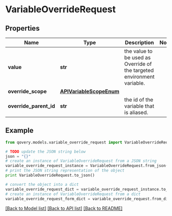 # VariableOverrideRequest


## Properties
Name | Type | Description | Notes
------------ | ------------- | ------------- | -------------
**value** | **str** | the value to be used as Override of the targeted environment variable. | 
**override_scope** | [**APIVariableScopeEnum**](APIVariableScopeEnum.md) |  | 
**override_parent_id** | **str** | the id of the variable that is aliased. | 

## Example

```python
from qovery.models.variable_override_request import VariableOverrideRequest

# TODO update the JSON string below
json = "{}"
# create an instance of VariableOverrideRequest from a JSON string
variable_override_request_instance = VariableOverrideRequest.from_json(json)
# print the JSON string representation of the object
print VariableOverrideRequest.to_json()

# convert the object into a dict
variable_override_request_dict = variable_override_request_instance.to_dict()
# create an instance of VariableOverrideRequest from a dict
variable_override_request_form_dict = variable_override_request.from_dict(variable_override_request_dict)
```
[[Back to Model list]](../README.md#documentation-for-models) [[Back to API list]](../README.md#documentation-for-api-endpoints) [[Back to README]](../README.md)


